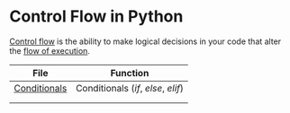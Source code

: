 # Control Flow in Python
[Control flow](https://docs.python.org/3/tutorial/controlflow.html) is the ability to make logical decisions in your code that 
alter the [flow of execution](https://en.wikipedia.org/wiki/Control_flow#:~:text=In%20computer%20science%2C%20control%20flow,from%20a%20declarative%20programming%20language.).

| File | Function |
| ---- | -------- | 
| [Conditionals](https://github.com/EthanC2/Notes-and-Writeups/blob/main/Python/Control%20Flow/Conditionals.md) | Conditionals (_if_, _else_, _elif_) |
|  |  |
|  |  |
